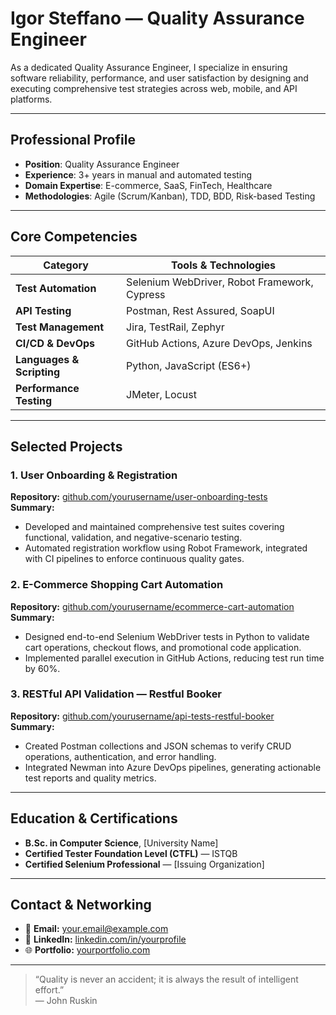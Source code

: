 # Igor Steffano — Quality Assurance Engineer

As a dedicated Quality Assurance Engineer, I specialize in ensuring software reliability, performance, and user satisfaction by designing and executing comprehensive test strategies across web, mobile, and API platforms.

---

## Professional Profile

- **Position**: Quality Assurance Engineer  
- **Experience**: 3+ years in manual and automated testing  
- **Domain Expertise**: E-commerce, SaaS, FinTech, Healthcare  
- **Methodologies**: Agile (Scrum/Kanban), TDD, BDD, Risk-based Testing  

---

## Core Competencies

| Category              | Tools & Technologies                             |
|-----------------------|--------------------------------------------------|
| **Test Automation**   | Selenium WebDriver, Robot Framework, Cypress     |
| **API Testing**       | Postman, Rest Assured, SoapUI                    |
| **Test Management**   | Jira, TestRail, Zephyr                           |
| **CI/CD & DevOps**    | GitHub Actions, Azure DevOps, Jenkins            |
| **Languages & Scripting** | Python, JavaScript (ES6+)                   |
| **Performance Testing** | JMeter, Locust                                 |

---

## Selected Projects

### 1. User Onboarding & Registration  
**Repository:** [github.com/yourusername/user-onboarding-tests](https://github.com/yourusername/user-onboarding-tests)  
**Summary:**  
- Developed and maintained comprehensive test suites covering functional, validation, and negative-scenario testing.  
- Automated registration workflow using Robot Framework, integrated with CI pipelines to enforce continuous quality gates.  

### 2. E-Commerce Shopping Cart Automation  
**Repository:** [github.com/yourusername/ecommerce-cart-automation](https://github.com/yourusername/ecommerce-cart-automation)  
**Summary:**  
- Designed end-to-end Selenium WebDriver tests in Python to validate cart operations, checkout flows, and promotional code application.  
- Implemented parallel execution in GitHub Actions, reducing test run time by 60%.  

### 3. RESTful API Validation — Restful Booker  
**Repository:** [github.com/yourusername/api-tests-restful-booker](https://github.com/yourusername/api-tests-restful-booker)  
**Summary:**  
- Created Postman collections and JSON schemas to verify CRUD operations, authentication, and error handling.  
- Integrated Newman into Azure DevOps pipelines, generating actionable test reports and quality metrics.  

---

## Education & Certifications

- **B.Sc. in Computer Science**, [University Name]  
- **Certified Tester Foundation Level (CTFL)** — ISTQB  
- **Certified Selenium Professional** — [Issuing Organization]  

---

## Contact & Networking

- 📧 **Email:** your.email@example.com  
- 💼 **LinkedIn:** [linkedin.com/in/yourprofile](https://linkedin.com/in/yourprofile)  
- 🌐 **Portfolio:** [yourportfolio.com](https://yourportfolio.com)  

---

> “Quality is never an accident; it is always the result of intelligent effort.”  
> — John Ruskin

